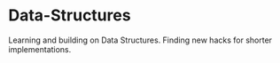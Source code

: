 # Data-Structures
Learning and building on Data Structures. Finding new hacks for shorter implementations.
